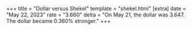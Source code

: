 +++
title = "Dollar versus Shekel"
template = "shekel.html"
[extra]
date = "May 22, 2023"
rate = "3.660"
delta = "On May 21, the dollar was 3.647. The dollar became 0.360% stronger."
+++
